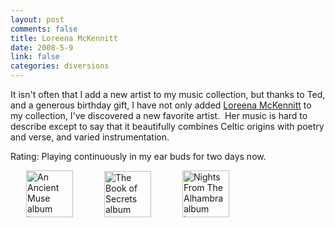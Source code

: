 ```yaml
--- 
layout: post
comments: false
title: Loreena McKennitt
date: 2008-5-9
link: false
categories: diversions
---
```

It isn't often that I add a new artist to my music collection, but thanks to Ted, and a generous birthday gift, I have not only added <a title="Quinlan Road" href="http://www.quinlanroad.com/homepage/index.asp?LangType=1033">Loreena McKennitt</a> to my collection, I've discovered a new favorite artist.  Her music is hard to describe except to say that it beautifully combines Celtic origins with poetry and verse, and varied instrumentation.  

Rating: Playing continuously in my ear buds for two days now.

<a title="An Ancient Muse" href="http://www.amazon.com/Ancient-Muse-Loreena-McKennitt/dp/B000J3EEBY/ref=pd_bbs_sr_1?ie=UTF8&amp;s=music&amp;qid=1210356707&amp;sr=8-1"><img style="margin-left: 25px; margin-right: 25px;" src="http://zanshin.net/images/anAncientMuse.jpg" alt="An Ancient Muse album image" width="75" height="75" /></a><a title="The Book of Secrets" href="http://www.amazon.com/Book-Secrets-Loreena-McKennitt/dp/B000J233SK/ref=pd_bbs_6?ie=UTF8&amp;s=music&amp;qid=1210356707&amp;sr=8-6"><img style="margin-left: 25px; margin-right: 25px;" src="http://zanshin.net/images/bookOfSecrets.jpg" alt="The Book of Secrets album image" width="75" height="74" /></a><a title="Nights From The Alhambra" href="http://www.amazon.com/Nights-Alhambra-Jewel-CD-DVD/dp/B000SO7OM0/ref=pd_bbs_4?ie=UTF8&amp;s=music&amp;qid=1210356707&amp;sr=8-4"><img style="margin-left: 25px; margin-right: 25px;" src="http://zanshin.net/images/nightsFromTheAlhambra.jpg" alt="Nights From The Alhambra album image" width="75" height="75" /></a>
